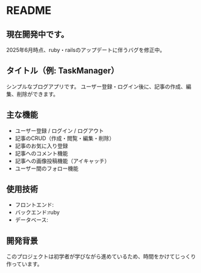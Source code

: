 # README

## 現在開発中です。
2025年6月時点、ruby・railsのアップデートに伴うバグを修正中。

## タイトル（例: TaskManager）
シンプルなブログアプリです。
ユーザー登録・ログイン後に、記事の作成、編集、削除ができます。

## 主な機能
- ユーザー登録 / ログイン / ログアウト
- 記事のCRUD（作成・閲覧・編集・削除）
- 記事のお気に入り登録
- 記事へのコメント機能
- 記事への画像投稿機能（アイキャッチ）
- ユーザー間のフォロー機能

## 使用技術
- フロントエンド:
- バックエンド:ruby
- データベース:

## 開発背景
このプロジェクトは初学者が学びながら進めているため、時間をかけてじっくり作っています。


